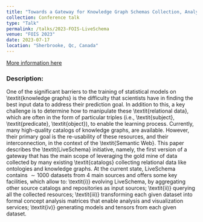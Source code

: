 ```yaml
---
title: "Towards a Gateway for Knowledge Graph Schemas Collection, Analysis, and Embedding"
collection: Conference talk
type: "Talk"
permalink: /talks/2023-FOIS-LiveSchema
venue: "FOIS 2023"
date: 2023-07-17
location: "Sherbrooke, Qc, Canada"
---
```


[More information here](https://fois2023.griis.ca/)

### Description:
One of the significant barriers to the training of statistical models on \textit{knowledge graphs} is the difficulty that scientists have in finding the best input data to address their prediction goal. In addition to this, a key challenge is to determine how to manipulate these \textit{relational data}, which are often in the form of particular triples (i.e., \textit{subject}, \textit{predicate}, \textit{object}), to enable the learning process. Currently, many high-quality catalogs of knowledge graphs, are available. However, their primary goal is the re-usability of these resources, and their interconnection, in the context of the \textit{Semantic Web}. This paper describes the \textit{LiveSchema} initiative, namely, the first version of a gateway that has the main scope of leveraging the gold mine of data collected by many existing \textit{catalogs} collecting relational data like ontologies and knowledge graphs. At the current state, LiveSchema contains $\sim1000$ datasets from 4 main sources and offers some key facilities, which allow to: \textit{i)} evolving LiveSchema, by aggregating other source catalogs and repositories as input sources; \textit{ii)} querying all the collected resources; \textit{iii)} transforming each given dataset into formal concept analysis matrices that enable analysis and visualization services; \textit{iv)} generating models and tensors from each given dataset. 